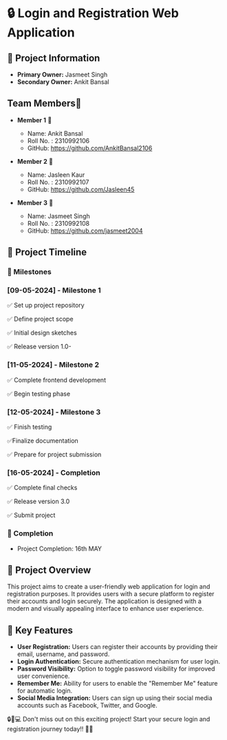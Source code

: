 # 🔒 Login and Registration Web Application

## 📝 Project Information

- **Primary Owner:** Jasmeet Singh
- **Secondary Owner:** Ankit Bansal

## Team Members👥
- **Member 1** 👤
  - Name: Ankit Bansal
  - Roll No. : 2310992106
  - GitHub: https://github.com/AnkitBansal2106
- **Member 2** 👤
  - Name: Jasleen Kaur
  - Roll No. : 2310992107
  - GitHub: https://github.com/Jasleen45

- **Member 3** 👤
  - Name: Jasmeet Singh
  - Roll No. : 2310992108
  - GitHub: https://github.com/jasmeet2004

## 📅 Project Timeline

### 🎯 Milestones

### [09-05-2024] - Milestone 1

✅ Set up project repository

✅ Define project scope

✅ Initial design sketches

✅ Release version 1.0-

### [11-05-2024] - Milestone 2

✅ Complete frontend development

✅ Begin testing phase

### [12-05-2024] - Milestone 3

✅ Finish testing

✅Finalize documentation

✅ Prepare for project submission

### [16-05-2024] - Completion

✅ Complete final checks

✅ Release version 3.0

✅ Submit project

### 🏁 Completion
- Project Completion: 16th MAY

## 🌟 Project Overview

This project aims to create a user-friendly web application for login and registration purposes. It provides users with a secure platform to register their accounts and login securely. The application is designed with a modern and visually appealing interface to enhance user experience.

## 🔑 Key Features

- **User Registration:** Users can register their accounts by providing their email, username, and password.
- **Login Authentication:** Secure authentication mechanism for user login.
- **Password Visibility:** Option to toggle password visibility for improved user convenience.
- **Remember Me:** Ability for users to enable the "Remember Me" feature for automatic login.
- **Social Media Integration:** Users can sign up using their social media accounts such as Facebook, Twitter, and Google.

🔒🌟💻 Don't miss out on this exciting project! Start your secure login and registration journey today!! 🚀🔑
